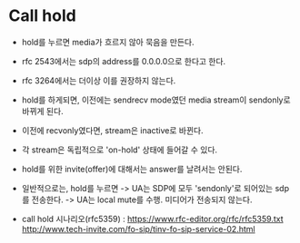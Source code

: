 # Call hold
- hold를 누르면 media가 흐르지 않아 묵음을 만든다.
- rfc 2543에서는 sdp의 address를 0.0.0.0으로 한다고 한다.
- rfc 3264에서는 더이상 이를 권장하지 않는다.


- hold를 하게되면, 이전에는 sendrecv mode였던 media stream이 sendonly로 바뀌게 된다.
- 이전에 recvonly였다면, stream은 inactive로 바뀐다.
- 각 stream은 독립적으로 'on-hold' 상태에 들어갈 수 있다.
- hold를 위한 invite(offer)에 대해서는 answer를 날려서는 안된다.
- 일반적으로는, hold를 누르면
  -> UA는 SDP에 모두 'sendonly'로 되어있는 sdp를 전송한다.
  -> UA는 local mute를 수행. 미디어가 전송되지 않는다.

- call hold 시나리오(rfc5359) :
  https://www.rfc-editor.org/rfc/rfc5359.txt
  http://www.tech-invite.com/fo-sip/tinv-fo-sip-service-02.html
